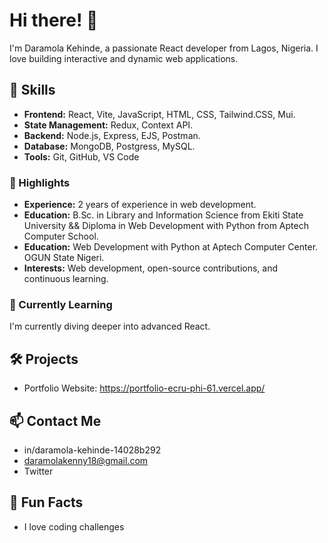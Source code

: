 # Hi there! 👋
I'm Daramola Kehinde, a passionate React developer from Lagos, Nigeria. I love building interactive and dynamic web applications.

## 🚀 Skills
- **Frontend:** React, Vite, JavaScript, HTML, CSS, Tailwind.CSS, Mui.
- **State Management:** Redux, Context API.
- **Backend:** Node.js, Express, EJS, Postman.
- **Database:** MongoDB, Postgress, MySQL.
- **Tools:** Git, GitHub, VS Code

### 🌟 Highlights
- **Experience:** 2 years of experience in web development.
- **Education:** B.Sc. in Library and Information Science from Ekiti State University && Diploma in Web Development with Python from Aptech Computer School.
-  **Education:** Web Development with Python at Aptech Computer Center. OGUN State Nigeri.
- **Interests:** Web development, open-source contributions, and continuous learning.

### 🌱 Currently Learning
I'm currently diving deeper into advanced React.

## 🛠 Projects
- Portfolio Website: https://portfolio-ecru-phi-61.vercel.app/

## 📫 Contact Me
- in/daramola-kehinde-14028b292
- daramolakenny18@gmail.com
- Twitter

## 🎉 Fun Facts
- I love coding challenges
